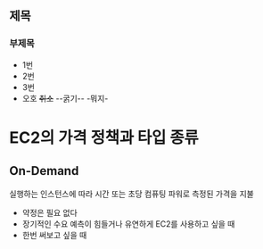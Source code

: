 ## 제목
### 부제목
- 1번
- 2번
- 3번
- 오호
~~취소~~
--굵기--
-뭐지-

# EC2의 가격 정책과 타입 종류

## On-Demand
실행하는 인스턴스에 따라 시간 또는 초당 컴퓨팅 파워로 측정된 가격을 지불
- 약정은 필요 없다
- 장기적인 수요 예측이 힘들거나 유연하게 EC2를 사용하고 싶을 때
- 한번 써보고 싶을 때
